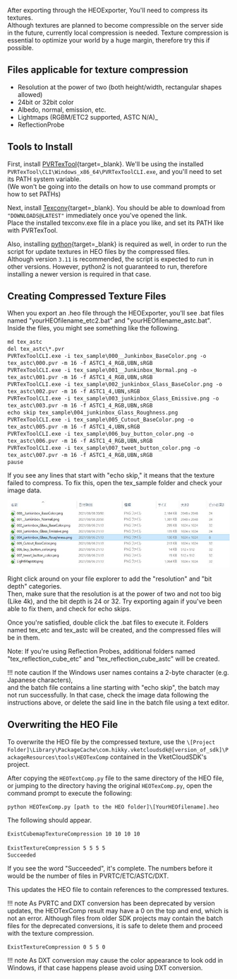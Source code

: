 After exporting through the HEOExporter, You'll need to compress its textures.<br>
Although textures are planned to become compressible on the server side in the future, currently local compression is needed. Texture compression is essential to optimize your world by a huge margin, therefore try this if possible.

## Files applicable for texture compression
- Resolution at the power of two (both height/width, rectangular shapes allowed)
- 24bit or 32bit color
- Albedo, normal, emission, etc.
- Lightmaps (RGBM/ETC2 supported, ASTC N/A)_
- ReflectionProbe

## Tools to Install
First, install [PVRTexTool](https://developer.imaginationtech.com/pvrtextool/){target=_blank}.
We'll be using the installed `PVRTexTool\CLI\Windows_x86_64\PVRTexToolCLI.exe`, and you'll need to set its PATH system variable.<br>
(We won't be going into the details on how to use command prompts or how to set PATHs)

Next, install [Texconv](https://github.com/Microsoft/DirectXTex/wiki/Texconv){target=_blank}.
You should be able to download from `"DOWNLOADS@LATEST"` immediately once you've opened the link.<br>
Place the installed texconv.exe file in a place you like, and set its PATH like with PVRTexTool.

Also, installing [python](https://www.python.org/){target=_blank} is required as well, in order to run the script for update textures in HEO files by the compressed files.<br>
Although version `3.11` is recommended, the script is expected to run in other versions.
However, python2 is not guaranteed to run, therefore installing a newer version is required in that case.

## Creating Compressed Texture Files

When you export an .heo file through the HEOExporter, you'll see .bat files named "yourHEOfilename_etc2.bat" and "yourHEOfilename_astc.bat".<br>
Inside the files, you might see something like the following.

```
md tex_astc
del tex_astc\*.pvr
PVRTexToolCLI.exe -i tex_sample\000__Junkinbox_BaseColor.png -o tex_astc\000.pvr -m 16 -f ASTC1_4_RGB,UBN,sRGB
PVRTexToolCLI.exe -i tex_sample\001__Junkinbox_Normal.png -o tex_astc\001.pvr -m 16 -f ASTC1_4_RGB,UBN,sRGB
PVRTexToolCLI.exe -i tex_sample\002_junkinbox_Glass_BaseColor.png -o tex_astc\002.pvr -m 16 -f ASTC1_4,UBN,sRGB
PVRTexToolCLI.exe -i tex_sample\003_junkinbox_Glass_Emissive.png -o tex_astc\003.pvr -m 16 -f ASTC1_4_RGB,UBN,sRGB
echo skip tex_sample\004_junkinbox_Glass_Roughness.png
PVRTexToolCLI.exe -i tex_sample\005_Cutout_BaseColor.png -o tex_astc\005.pvr -m 16 -f ASTC1_4,UBN,sRGB
PVRTexToolCLI.exe -i tex_sample\006_buy_button_color.png -o tex_astc\006.pvr -m 16 -f ASTC1_4_RGB,UBN,sRGB
PVRTexToolCLI.exe -i tex_sample\007_tweet_button_color.png -o tex_astc\007.pvr -m 16 -f ASTC1_4_RGB,UBN,sRGB
pause
```
If you see any lines that start with "echo skip," it means that the texture failed to compress. To fix this, open the tex_sample folder and check your image data.

![TexSampleFolder](he_image/TexSampleFolder.jpg)

Right click around on your file explorer to add the "resolution" and "bit depth" categories. <br> Then, make sure that the resolution is at the power of two and not too big (Like 4k), and the bit depth is 24 or 32.
Try exporting again if you've been able to fix them, and check for echo skips.

Once you're satisfied, double click the .bat files to execute it. Folders named tex_etc and tex_astc will be created, and the compressed files will be in them.

Note:
If you're using Reflection Probes, additional folders named "tex_reflection_cube_etc" and "tex_reflection_cube_astc" will be created.

!!! note caution
    If the Windows user names contains a 2-byte character (e.g. Japanese characters),   
    and the batch file contains a line starting with "echo skip", the batch may not run successfully. 
    In that case, check the image data following the instructions above, or delete the said line in the batch file using a text editor.

## Overwriting the HEO File

To overwrite the HEO file by the compressed texture, use the `\[Project Folder]\Library\PackageCache\com.hikky.vketcloudsdk@[version_of_sdk]\PackageResources\tools\HEOTexComp` contained in the VketCloudSDK's project.

After copying the `HEOTextComp.py` file to the same directory of the HEO file, or jumping to the directory having the original `HEOTexComp.py`, open the command prompt to execute the following:

```
python HEOTexComp.py [path to the HEO folder]\[YourHEOfilename].heo
```

The following should appear.

``````
ExistCubemapTextureCompression 10 10 10 10

ExistTextureCompression 5 5 5 5
Succeeded
``````

If you see the word "Succeeded", it's complete.
The numbers before it would be the number of files in PVRTC/ETC/ASTC/DXT.

This updates the HEO file to contain references to the compressed textures.

!!! note
    As PVRTC and DXT conversion has been deprecated by version updates, the HEOTexComp result may have a 0 on the top and end, which is not an error.
    Although files from older SDK projects may contain the batch files for the deprecated conversions, it is safe to delete them and proceed with the texture compression.

    ExistTextureCompression 0 5 5 0

!!! note
    As DXT conversion may cause the color appearance to look odd in Windows, if that case happens please avoid using DXT conversion.